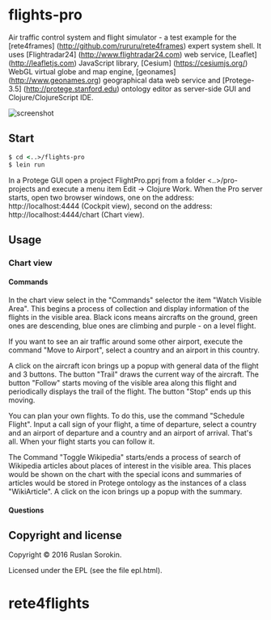 # flights-pro

Air traffic control system and flight simulator - a test example for the [rete4frames] (http://github.com/rururu/rete4frames) expert system shell.
It uses [Flightradar24] (http://www.flightradar24.com) web service, [Leaflet] (http://leafletjs.com) JavaScript library, [Cesium] (https://cesiumjs.org/) WebGL virtual globe and map engine, [geonames] (http://www.geonames.org) geographical data web service and [Protege-3.5] (http://protege.stanford.edu) ontology editor as server-side GUI and Clojure/ClojureScript IDE.

![screenshot](screenshot.jpg)

## Start

```clj
$ cd <..>/flights-pro
$ lein run
```
In a Protege GUI open a project FlightPro.pprj from a folder <..>/pro-projects and execute a menu item Edit -> Clojure Work.
When the Pro server starts, open two browser windows, one on the address: http://localhost:4444 (Cockpit view), second on the address: http://localhost:4444/chart (Chart view).

## Usage

### Chart view

#### Commands

In the chart view select in the "Commands" selector the item "Watch Visible Area". This begins a process of collection and display information of the flights in the visible area. Black icons means aircrafts on the ground, green ones are descending, blue ones are climbing and purple - on a level flight.

If you want to see an air traffic around some other airport, execute the command "Move to Airport", select a country and an airport in this country.

A click on the aircraft icon brings up a popup with general data of the flight and 3 buttons. The button "Trail" draws the current way of the aircraft. The button "Follow" starts moving of the visible area along this flight and periodically displays the trail of the flight. The button "Stop" ends up this moving.

You can plan your own flights. To do this, use the command "Schedule Flight". Input a call sign of your flight, a time of departure, select a country and an airport of departure and a country and an airport of arrival. That's all. When your flight starts you can follow it.

The Command "Toggle Wikipedia" starts/ends a process of search of Wikipedia articles about places of interest in the visible area. This places would be shown on the chart with the special icons and summaries of articles would be stored in Protege ontology as the instances of a class "WikiArticle". A click on the icon brings up a popup with the summary.

#### Questions

Copyright and license
----

Copyright © 2016 Ruslan Sorokin.

Licensed under the EPL (see the file epl.html).
# rete4flights
